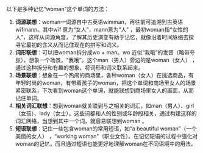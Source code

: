 以下是多种记忆“woman”这个单词的方法：
1. **词源联想**：woman一词源自中古英语wimman，再往前可追溯到古英语wīfmann。其中wīf 意为“女人”，mann意为“人” ，最初woman指“女性的人”，这样从词源角度，了解其历史演变有助于记忆，就像沿着时间脉络去探寻它最初的含义从而记住现在的拼写和词义。
2. **词形联想**：可以把woman拆分成wo + man。wo 近似“我哦”的发音（略带夸张），想象一个场景，“我哦”，这个man（男人）旁边的是woman（女人） ，通过这种拆分和有趣的想象，将词形和词义联系起来。
3. **场景联想**：想象在一个热闹的商场里，各种woman（女人）在挑选商品，有年轻时尚的woman，有带着孩子的woman，把这个单词和商场里女人的场景紧密联系，下次看到woman这个单词，就能联想到商场里女人的画面，从而记住单词。
4. **相关词汇联想**：想到woman就关联到与之相关的词汇，如man（男人）、girl（女孩）、lady（女士）。这些词都和人的性别或年龄段相关，通过构建这样的词汇网络，当想到其中一个词，就容易联想到woman 。
5. **短语联想**：记住一些包含woman的常用短语，如“a beautiful woman”（一个美丽的女人） ，“working woman”（职业女性）。在记忆短语的过程中强化对woman的记忆，而且通过短语也能更好地理解woman在不同语境中的用法。 